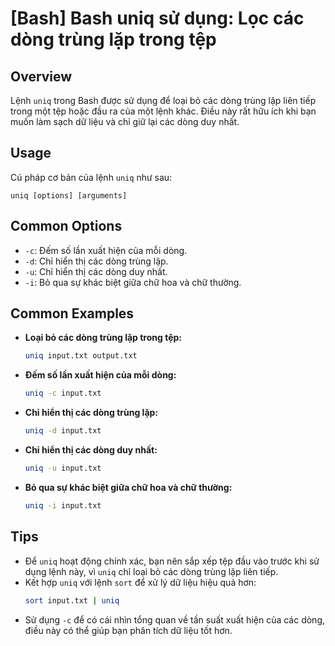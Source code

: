 # [Bash] Bash uniq sử dụng: Lọc các dòng trùng lặp trong tệp

## Overview
Lệnh `uniq` trong Bash được sử dụng để loại bỏ các dòng trùng lặp liên tiếp trong một tệp hoặc đầu ra của một lệnh khác. Điều này rất hữu ích khi bạn muốn làm sạch dữ liệu và chỉ giữ lại các dòng duy nhất.

## Usage
Cú pháp cơ bản của lệnh `uniq` như sau:
```
uniq [options] [arguments]
```

## Common Options
- `-c`: Đếm số lần xuất hiện của mỗi dòng.
- `-d`: Chỉ hiển thị các dòng trùng lặp.
- `-u`: Chỉ hiển thị các dòng duy nhất.
- `-i`: Bỏ qua sự khác biệt giữa chữ hoa và chữ thường.

## Common Examples
- **Loại bỏ các dòng trùng lặp trong tệp:**
  ```bash
  uniq input.txt output.txt
  ```

- **Đếm số lần xuất hiện của mỗi dòng:**
  ```bash
  uniq -c input.txt
  ```

- **Chỉ hiển thị các dòng trùng lặp:**
  ```bash
  uniq -d input.txt
  ```

- **Chỉ hiển thị các dòng duy nhất:**
  ```bash
  uniq -u input.txt
  ```

- **Bỏ qua sự khác biệt giữa chữ hoa và chữ thường:**
  ```bash
  uniq -i input.txt
  ```

## Tips
- Để `uniq` hoạt động chính xác, bạn nên sắp xếp tệp đầu vào trước khi sử dụng lệnh này, vì `uniq` chỉ loại bỏ các dòng trùng lặp liên tiếp.
- Kết hợp `uniq` với lệnh `sort` để xử lý dữ liệu hiệu quả hơn:
  ```bash
  sort input.txt | uniq
  ```
- Sử dụng `-c` để có cái nhìn tổng quan về tần suất xuất hiện của các dòng, điều này có thể giúp bạn phân tích dữ liệu tốt hơn.